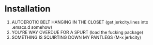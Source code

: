 Installation
============

1. AUTOEROTIC BELT HANGING IN THE CLOSET (get jerkcity.lines into .emacs.d somehow)
2. YOU'RE WAY OVERDUE FOR A SPURT (load the fucking package)
3. SOMETHING IS SQUIRTING DOWN MY PANTLEGS (M-x jerkcity)
